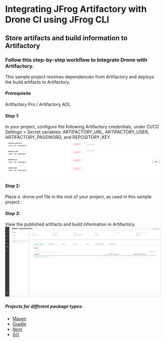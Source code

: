 # Integrating JFrog Artifactory with Drone CI using JFrog CLI

## Store artifacts and build information to Artifactory

### Follow this step-by-step workflow to Integrate Drone with Artifactory.
This sample project resolves dependencies from Artifactory and deploys the build artifacts to Artifactory.

#### Prerequisite
Artifactory Pro / Artifactory AOL  

#### Step 1:
In your project, configure the following Artifactory credentials, under CI/CD Settings > Secret variables: ARTIFACTORY_URL, ARTIFACTORY_USER, ARTIFACTORY_PASSWORD, and REPOSITORY_KEY.
![screenshot](img/Screenshot1.png)

#### Step 2:
Place a .drone.yml file in the root of your project, as used in this sample project.

#### Step 3:
View the published artifacts and build information in Artifactory.
![screenshot](img/Screenshot2.png)


##### Projects for different package types:

* [Maven](drone-maven)
* [Gradle](drone-gradle)
* [Npm](drone-npm-artifactory)
* [GO](drone-go)


